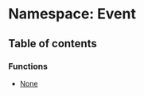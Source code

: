 # Namespace: Event

## Table of contents

### Functions

* [None](/auto-docs/editor/functions/Event.None.md)
